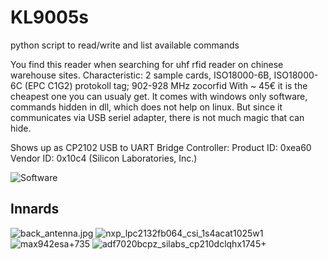 # KL9005s
python script to read/write and list available commands

You find this reader when searching for uhf rfid reader on chinese warehouse sites.
Characteristic: 2 sample cards,  ISO18000-6B, ISO18000-6C (EPC C1G2) protokoll tag; 902-928 MHz zocorfid
With ~ 45€ it is the cheapest one you can usualy get.
It comes with windows only software, commands hidden in dll, which does not help on linux.
But since it communicates via USB seriel adapter, there is not much magic that can hide.

Shows up as
 CP2102 USB to UART Bridge Controller:
   Product ID:	0xea60
   Vendor ID:	0x10c4  (Silicon Laboratories, Inc.)
  
![Software](https://github.com/bosb/KL9005s/blob/master/images/software.jpg?raw=true "Software")

## Innards

![back_antenna.jpg](https://github.com/bosb/KL9005s/blob/master/images/back_antenna.jpg?raw=true "back_antenna.jpg")
![nxp_lpc2132fb064_csi_1s4acat1025w1](https://github.com/bosb/KL9005s/blob/master/images/nxp_lpc2132fb064_csi_1s4acat1025w1.jpg?raw=true "nxp_lpc2132fb064_csi_1s4acat1025w1")
![max942esa+735](https://github.com/bosb/KL9005s/blob/master/images/max942esa+735.jpg?raw=true "max942esa+735")
![adf7020bcpz_silabs_cp210dclqhx1745+](https://github.com/bosb/KL9005s/blob/master/images/adf7020bcpz_silabs_cp210dclqhx1745+.jpg?raw=true "adf7020bcpz_silabs_cp210dclqhx1745+")

